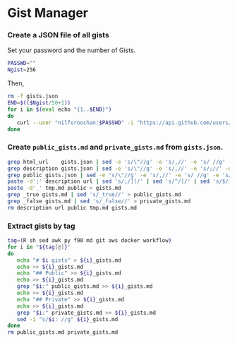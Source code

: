 # Gist Manager

### Create a JSON file of all gists

Set your password and the number of Gists.

```sh
PASSWD=""
Ngist=256
```

Then,

```sh
rm -f gists.json
END=$(($Ngist/50+1))
for i in $(eval echo "{1..$END}")
do
   curl --user "nilforooshan:$PASSWD" -i "https://api.github.com/users/nilforooshan/gists?&page=$i&per_page=50" >> gists.json
done
```

### Create `public_gists.md` and `private_gists.md` from `gists.json`.

```sh
grep html_url    gists.json | sed -e 's/\"//g' -e 's/,//' -e 's/ //g' -e 's/html_url://' | grep -v nilforooshan > url
grep description gists.json | sed -e 's/\"//g' -e 's/,//' -e 's/;//' -e 's/    description: //' > description
grep public gists.json | sed -e 's/\"//g' -e 's/,//' -e 's/ //g' -e 's/public://' > public
paste -d';' description url | sed 's/;/](/' | sed 's/^/[/' | sed 's/$/)   /' > tmp.md
paste -d'_' tmp.md public > gists.md
grep _true gists.md | sed 's/_true//' > public_gists.md
grep _false gists.md | sed 's/_false//' > private_gists.md
rm description url public tmp.md gists.md
```

### Extract gists by tag

```sh
tag=(R sh sed awk py f90 md git aws docker workflow)
for i in "${tag[@]}"
do
   echo "# $i gists" > ${i}_gists.md
   echo >> ${i}_gists.md
   echo "## Public" >> ${i}_gists.md
   echo >> ${i}_gists.md
   grep "$i:" public_gists.md >> ${i}_gists.md
   echo >> ${i}_gists.md
   echo "## Private" >> ${i}_gists.md
   echo >> ${i}_gists.md
   grep "$i:" private_gists.md >> ${i}_gists.md
   sed -i "s/$i: //g" ${i}_gists.md
done
rm public_gists.md private_gists.md
```
